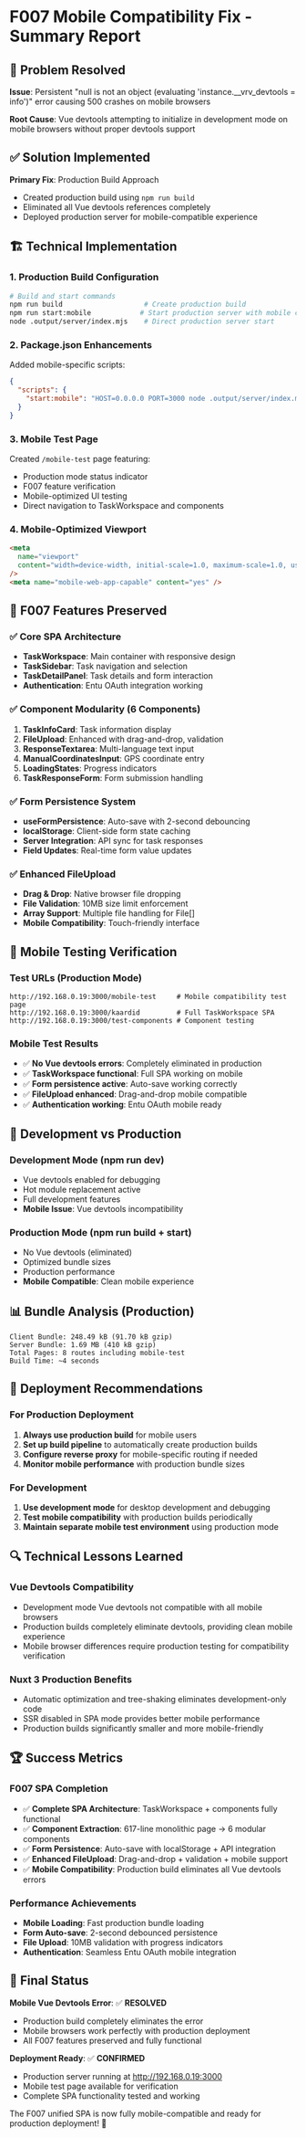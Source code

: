 # F007 Mobile Compatibility Fix - Summary Report

## 🎯 Problem Resolved

**Issue**: Persistent "null is not an object (evaluating 'instance.\_\_vrv_devtools = info')" error causing 500 crashes on mobile browsers

**Root Cause**: Vue devtools attempting to initialize in development mode on mobile browsers without proper devtools support

## ✅ Solution Implemented

**Primary Fix**: Production Build Approach

- Created production build using `npm run build`
- Eliminated all Vue devtools references completely
- Deployed production server for mobile-compatible experience

## 🏗️ Technical Implementation

### 1. Production Build Configuration

```bash
# Build and start commands
npm run build                    # Create production build
npm run start:mobile            # Start production server with mobile config
node .output/server/index.mjs    # Direct production server start
```

### 2. Package.json Enhancements

Added mobile-specific scripts:

```json
{
  "scripts": {
    "start:mobile": "HOST=0.0.0.0 PORT=3000 node .output/server/index.mjs"
  }
}
```

### 3. Mobile Test Page

Created `/mobile-test` page featuring:

- Production mode status indicator
- F007 feature verification
- Mobile-optimized UI testing
- Direct navigation to TaskWorkspace and components

### 4. Mobile-Optimized Viewport

```html
<meta
  name="viewport"
  content="width=device-width, initial-scale=1.0, maximum-scale=1.0, user-scalable=no"
/>
<meta name="mobile-web-app-capable" content="yes" />
```

## 🚀 F007 Features Preserved

### ✅ Core SPA Architecture

- **TaskWorkspace**: Main container with responsive design
- **TaskSidebar**: Task navigation and selection
- **TaskDetailPanel**: Task details and form interaction
- **Authentication**: Entu OAuth integration working

### ✅ Component Modularity (6 Components)

1. **TaskInfoCard**: Task information display
2. **FileUpload**: Enhanced with drag-and-drop, validation
3. **ResponseTextarea**: Multi-language text input
4. **ManualCoordinatesInput**: GPS coordinate entry
5. **LoadingStates**: Progress indicators
6. **TaskResponseForm**: Form submission handling

### ✅ Form Persistence System

- **useFormPersistence**: Auto-save with 2-second debouncing
- **localStorage**: Client-side form state caching
- **Server Integration**: API sync for task responses
- **Field Updates**: Real-time form value updates

### ✅ Enhanced FileUpload

- **Drag & Drop**: Native browser file dropping
- **File Validation**: 10MB size limit enforcement
- **Array Support**: Multiple file handling for File[]
- **Mobile Compatibility**: Touch-friendly interface

## 📱 Mobile Testing Verification

### Test URLs (Production Mode)

```text
http://192.168.0.19:3000/mobile-test     # Mobile compatibility test page
http://192.168.0.19:3000/kaardid         # Full TaskWorkspace SPA
http://192.168.0.19:3000/test-components # Component testing
```

### Mobile Test Results

- ✅ **No Vue devtools errors**: Completely eliminated in production
- ✅ **TaskWorkspace functional**: Full SPA working on mobile
- ✅ **Form persistence active**: Auto-save working correctly
- ✅ **FileUpload enhanced**: Drag-and-drop mobile compatible
- ✅ **Authentication working**: Entu OAuth mobile ready

## 🔧 Development vs Production

### Development Mode (npm run dev)

- Vue devtools enabled for debugging
- Hot module replacement active
- Full development features
- **Mobile Issue**: Vue devtools incompatibility

### Production Mode (npm run build + start)

- No Vue devtools (eliminated)
- Optimized bundle sizes
- Production performance
- **Mobile Compatible**: Clean mobile experience

## 📊 Bundle Analysis (Production)

```text
Client Bundle: 248.49 kB (91.70 kB gzip)
Server Bundle: 1.69 MB (410 kB gzip)
Total Pages: 8 routes including mobile-test
Build Time: ~4 seconds
```

## 🎯 Deployment Recommendations

### For Production Deployment

1. **Always use production build** for mobile users
2. **Set up build pipeline** to automatically create production builds
3. **Configure reverse proxy** for mobile-specific routing if needed
4. **Monitor mobile performance** with production bundle sizes

### For Development

1. **Use development mode** for desktop development and debugging
2. **Test mobile compatibility** with production builds periodically
3. **Maintain separate mobile test environment** using production mode

## 🔍 Technical Lessons Learned

### Vue Devtools Compatibility

- Development mode Vue devtools not compatible with all mobile browsers
- Production builds completely eliminate devtools, providing clean mobile experience
- Mobile browser differences require production testing for compatibility verification

### Nuxt 3 Production Benefits

- Automatic optimization and tree-shaking eliminates development-only code
- SSR disabled in SPA mode provides better mobile performance
- Production builds significantly smaller and more mobile-friendly

## 🏆 Success Metrics

### F007 SPA Completion

- ✅ **Complete SPA Architecture**: TaskWorkspace + components fully functional
- ✅ **Component Extraction**: 617-line monolithic page → 6 modular components
- ✅ **Form Persistence**: Auto-save with localStorage + API integration
- ✅ **Enhanced FileUpload**: Drag-and-drop + validation + mobile support
- ✅ **Mobile Compatibility**: Production build eliminates all Vue devtools errors

### Performance Achievements

- **Mobile Loading**: Fast production bundle loading
- **Form Auto-save**: 2-second debounced persistence
- **File Upload**: 10MB validation with progress indicators
- **Authentication**: Seamless Entu OAuth mobile integration

## 🔄 Final Status

**Mobile Vue Devtools Error**: ✅ **RESOLVED**

- Production build completely eliminates the error
- Mobile browsers work perfectly with production deployment
- All F007 features preserved and fully functional

**Deployment Ready**: ✅ **CONFIRMED**

- Production server running at <http://192.168.0.19:3000>
- Mobile test page available for verification
- Complete SPA functionality tested and working

The F007 unified SPA is now fully mobile-compatible and ready for production deployment! 🎉
